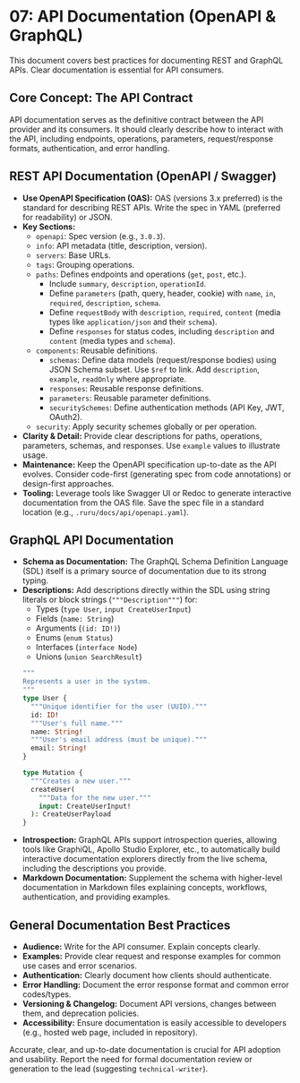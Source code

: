 # 07: API Documentation (OpenAPI &amp; GraphQL)

This document covers best practices for documenting REST and GraphQL APIs. Clear documentation is essential for API consumers.

## Core Concept: The API Contract

API documentation serves as the definitive contract between the API provider and its consumers. It should clearly describe how to interact with the API, including endpoints, operations, parameters, request/response formats, authentication, and error handling.

## REST API Documentation (OpenAPI / Swagger)

*   **Use OpenAPI Specification (OAS):** OAS (versions 3.x preferred) is the standard for describing REST APIs. Write the spec in YAML (preferred for readability) or JSON.
*   **Key Sections:**
    *   `openapi`: Spec version (e.g., `3.0.3`).
    *   `info`: API metadata (title, description, version).
    *   `servers`: Base URLs.
    *   `tags`: Grouping operations.
    *   `paths`: Defines endpoints and operations (`get`, `post`, etc.).
        *   Include `summary`, `description`, `operationId`.
        *   Define `parameters` (path, query, header, cookie) with `name`, `in`, `required`, `description`, `schema`.
        *   Define `requestBody` with `description`, `required`, `content` (media types like `application/json` and their `schema`).
        *   Define `responses` for status codes, including `description` and `content` (media types and `schema`).
    *   `components`: Reusable definitions.
        *   `schemas`: Define data models (request/response bodies) using JSON Schema subset. Use `$ref` to link. Add `description`, `example`, `readOnly` where appropriate.
        *   `responses`: Reusable response definitions.
        *   `parameters`: Reusable parameter definitions.
        *   `securitySchemes`: Define authentication methods (API Key, JWT, OAuth2).
    *   `security`: Apply security schemes globally or per operation.
*   **Clarity &amp; Detail:** Provide clear descriptions for paths, operations, parameters, schemas, and responses. Use `example` values to illustrate usage.
*   **Maintenance:** Keep the OpenAPI specification up-to-date as the API evolves. Consider code-first (generating spec from code annotations) or design-first approaches.
*   **Tooling:** Leverage tools like Swagger UI or Redoc to generate interactive documentation from the OAS file. Save the spec file in a standard location (e.g., `.ruru/docs/api/openapi.yaml`).

## GraphQL API Documentation

*   **Schema as Documentation:** The GraphQL Schema Definition Language (SDL) itself is a primary source of documentation due to its strong typing.
*   **Descriptions:** Add descriptions directly within the SDL using string literals or block strings (`"""Description"""`) for:
    *   Types (`type User`, `input CreateUserInput`)
    *   Fields (`name: String`)
    *   Arguments (`(id: ID!)`)
    *   Enums (`enum Status`)
    *   Interfaces (`interface Node`)
    *   Unions (`union SearchResult`)
    ```graphql
    """
    Represents a user in the system.
    """
    type User {
      """Unique identifier for the user (UUID)."""
      id: ID!
      """User's full name."""
      name: String!
      """User's email address (must be unique)."""
      email: String!
    }

    type Mutation {
      """Creates a new user."""
      createUser(
        """Data for the new user."""
        input: CreateUserInput!
      ): CreateUserPayload
    }
    ```
*   **Introspection:** GraphQL APIs support introspection queries, allowing tools like GraphiQL, Apollo Studio Explorer, etc., to automatically build interactive documentation explorers directly from the live schema, including the descriptions you provide.
*   **Markdown Documentation:** Supplement the schema with higher-level documentation in Markdown files explaining concepts, workflows, authentication, and providing examples.

## General Documentation Best Practices

*   **Audience:** Write for the API consumer. Explain concepts clearly.
*   **Examples:** Provide clear request and response examples for common use cases and error scenarios.
*   **Authentication:** Clearly document how clients should authenticate.
*   **Error Handling:** Document the error response format and common error codes/types.
*   **Versioning &amp; Changelog:** Document API versions, changes between them, and deprecation policies.
*   **Accessibility:** Ensure documentation is easily accessible to developers (e.g., hosted web page, included in repository).

Accurate, clear, and up-to-date documentation is crucial for API adoption and usability. Report the need for formal documentation review or generation to the lead (suggesting `technical-writer`).
